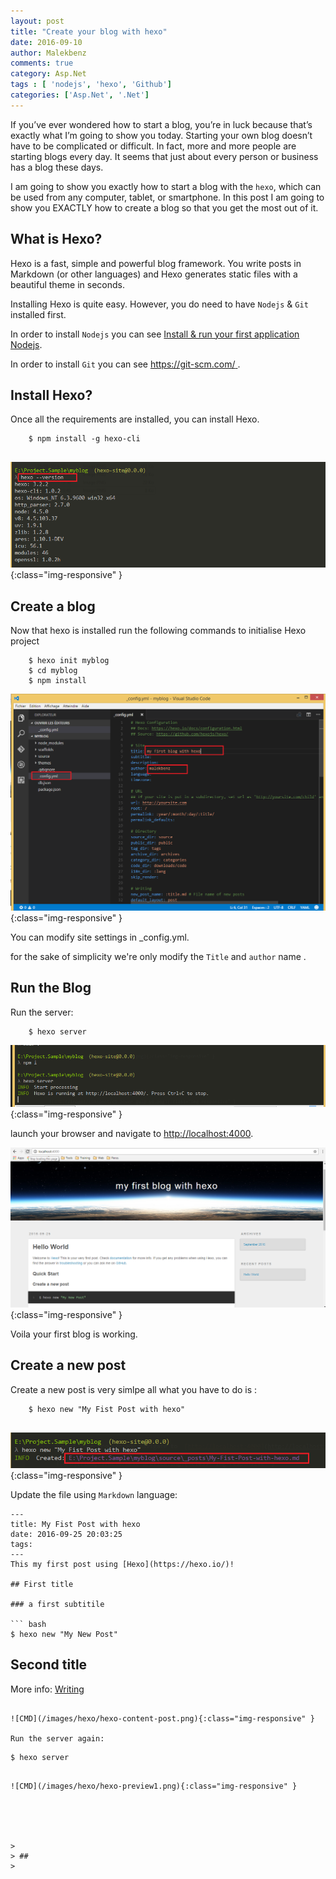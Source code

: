 ```yaml
---
layout: post
title: "Create your blog with hexo"
date: 2016-09-10
author: Malekbenz
comments: true
category: Asp.Net
tags : [ 'nodejs', 'hexo', 'Github']
categories: ['Asp.Net', '.Net']
---
```


If you’ve ever wondered how to start a blog, you’re in luck because that’s exactly what I’m going to show you today. Starting your own blog doesn’t have to be complicated or difficult. In fact, more and more people are starting blogs every day. It seems that just about every person or business has 
a blog these days.

I am going to show you exactly how to start a blog with the `hexo`, which can be used from any computer, tablet, or smartphone. In this post  I am going to show you EXACTLY how to create a blog so that you get the most out of it.


## What is Hexo? 

Hexo is a fast, simple and powerful blog framework. You write posts in Markdown (or other languages) and Hexo generates static files with a beautiful theme in seconds.

Installing Hexo is quite easy. However, you do need to have `Nodejs` & `Git` installed first.

In order to install `Nodejs` you can see [Install & run your first application Nodejs](/blog/2015/12/22/install-run-your-first-application-nodejs).

In order to install `Git` you can see [https://git-scm.com/ ](https://git-scm.com/).

## Install Hexo? 

Once all the requirements are installed, you can install Hexo.

```
    $ npm install -g hexo-cli
     
```


![CMD](/images/hexo/hexo-version.png){:class="img-responsive" }

## Create a blog

Now that hexo is installed run the following commands to initialise Hexo project  

```
    $ hexo init myblog
    $ cd myblog
    $ npm install
```

![CMD](/images/hexo/hexo-project.png){:class="img-responsive" }

You can modify site settings in _config.yml.

for the sake of simplicity we're only modify the `Title` and `author` name .

## Run the Blog 

Run the server:  

```
    $ hexo server     
```

![CMD](/images/hexo/hexo-server.png){:class="img-responsive" }

launch your browser and navigate to  [http://localhost:4000](http://localhost:4000/).

![CMD](/images/hexo/hexo-preview.png){:class="img-responsive" }

Voila your first blog is working.

## Create a new post

Create a new post is very simlpe all what you have to do is :

```
    $ hexo new "My Fist Post with hexo"
 
```

![CMD](/images/hexo/hexo-create-post.png){:class="img-responsive" }

Update the file using `Markdown` language:

```
---
title: My Fist Post with hexo
date: 2016-09-25 20:03:25
tags:
---
This my first post using [Hexo](https://hexo.io/)! 

## First title

### a first subtitile 

``` bash
$ hexo new "My New Post"
```

## Second title

More info: [Writing](https://hexo.io/docs/writing.html)

```
 
![CMD](/images/hexo/hexo-content-post.png){:class="img-responsive" }

Run the server again:  

```
    $ hexo server     
```

![CMD](/images/hexo/hexo-preview1.png){:class="img-responsive" }





>
> ## 
>